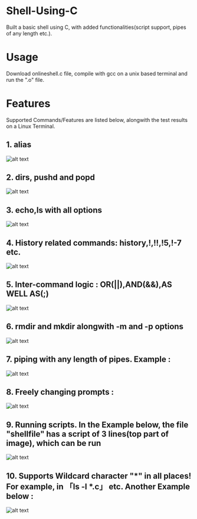 # Shell-Using-C
Built a basic shell using C, with added functionalities(script support, pipes of any length etc.). 
# Usage
Download onlineshell.c file, compile with gcc on a unix based terminal and run the ".o" file.
# Features
Supported Commands/Features are listed below, alongwith the test results on a Linux Terminal.

## 1. alias

![alt text](https://raw.githubusercontent.com/parthnan/Shell-With-n-Pipe-in-C/master/images/alias.png)

## 2. dirs, pushd and popd

![alt text](https://raw.githubusercontent.com/parthnan/Shell-With-n-Pipe-in-C/master/images/dirs.png)

## 3. echo,ls with all options

![alt text](https://raw.githubusercontent.com/parthnan/Shell-With-n-Pipe-in-C/master/images/gaibuls.png)

## 4. History related commands: history,!,!!,!5,!-7 etc.

![alt text](https://raw.githubusercontent.com/parthnan/Shell-With-n-Pipe-in-C/master/images/hist.png)

## 5. Inter-command logic : OR(||),AND(&&),AS WELL AS(;)

![alt text](https://raw.githubusercontent.com/parthnan/Shell-With-n-Pipe-in-C/master/images/logic.png)

## 6. rmdir and mkdir alongwith -m and -p options

![alt text](https://raw.githubusercontent.com/parthnan/Shell-With-n-Pipe-in-C/master/images/mkdir.png)

## 7. piping with any length of pipes. Example :

![alt text](https://raw.githubusercontent.com/parthnan/Shell-With-n-Pipe-in-C/master/images/pipe.png)

## 8. Freely changing prompts : 

![alt text](https://raw.githubusercontent.com/parthnan/Shell-With-n-Pipe-in-C/master/images/prompt.png)

## 9. Running scripts. In the Example below, the file "shellfile" has a script of 3 lines(top part of image), which can be run

![alt text](https://raw.githubusercontent.com/parthnan/Shell-With-n-Pipe-in-C/master/images/script.png)

## 10. Supports Wildcard character "\*" in all places! For example, in 「ls -l \*.c」 etc. Another Example below :

![alt text](https://raw.githubusercontent.com/parthnan/Shell-With-n-Pipe-in-C/master/images/wildcard.png)
